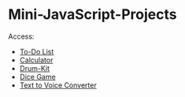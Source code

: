 # Mini-JavaScript-Projects

Access: <br> 
<ul>
  <li><a href="https://dynamic-zabaione-f7e95e.netlify.app/">To-Do List</a></li>
  <li><a href="https://lovely-squirrel-c767cb.netlify.app/">Calculator</a></li>
  <li><a href="https://beautiful-fudge-e3db05.netlify.app/">Drum-Kit</a></li>
  <li><a href="https://starlit-halva-51d84a.netlify.app/">Dice Game</a></li>
  <li><a href="https://magnificent-puppy-690449.netlify.app/">Text to Voice Converter</a></li>
</ul>



